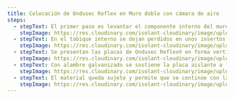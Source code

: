 ```yaml
---
title: Colocación de Ondusec Reflex en Muro doble con cámara de aire
steps:
  - stepText: El primer paso es levantar el componente interno del muro doble. El profesional que ejecute la obra deberá considerar y evaluar aplicar una capa hidrófuga y/ó barrera de vapor según se precise. Siempre deben estibar los bolsones con placas de Ondusec Reflex® en lugar seco y no dejar a la intemperie.
    stepImage: https://res.cloudinary.com/isolant-cloudinary/image/upload/f_auto,q_auto:good/website-2021/instructions/colocacion-de-ondusec-reflex-en-muro-doble-con-camara-de-aire/isolant-aislantes-linea-construccion-en-seco-paso-a-paso-colocacion-de-ondusec-reflex-en-muro-doble-con-camara-de-aire-1.jpg
  - stepText: En el tabique interno se dejan perdidos en unos insertos de hierro de ∅ 4,2 mm, dispuestos uniformemente en dos o tres hileras.
    stepImage: https://res.cloudinary.com/isolant-cloudinary/image/upload/f_auto,q_auto:good/website-2021/instructions/colocacion-de-ondusec-reflex-en-muro-doble-con-camara-de-aire/isolant-aislantes-linea-construccion-en-seco-paso-a-paso-colocacion-de-ondusec-reflex-en-muro-doble-con-camara-de-aire-2.jpg
  - stepText: Se presentan las placas de Ondusec Reflex® en forma vertical y se instalan de modo que son perforadas por los insertos.
    stepImage: https://res.cloudinary.com/isolant-cloudinary/image/upload/f_auto,q_auto:good/website-2021/instructions/colocacion-de-ondusec-reflex-en-muro-doble-con-camara-de-aire/isolant-aislantes-linea-construccion-en-seco-paso-a-paso-colocacion-de-ondusec-reflex-en-muro-doble-con-camara-de-aire-3.jpg
  - stepText: Con alambre galvanizado se sostiene la placa aislante a los largo del muro. Por tratarse de un material de celda cerrada, no se produce higroscopicidad en la placa; esto permite que sea apoyada directamente en el contrapiso.
    stepImage: https://res.cloudinary.com/isolant-cloudinary/image/upload/f_auto,q_auto:good/website-2021/instructions/colocacion-de-ondusec-reflex-en-muro-doble-con-camara-de-aire/isolant-aislantes-linea-construccion-en-seco-paso-a-paso-colocacion-de-ondusec-reflex-en-muro-doble-con-camara-de-aire-4.jpg
  - stepText: El material queda sujeto y permite que se continúe con la alzada del segundo tabique componente del muro. Debe tenerse presente que el film reflectivo debe quedar “mirando” hacia la cara caliente y también debe dejarse una cámara de aire entre el aislante y el tabique exterior.
    stepImage: https://res.cloudinary.com/isolant-cloudinary/image/upload/f_auto,q_auto:good/website-2021/instructions/colocacion-de-ondusec-reflex-en-muro-doble-con-camara-de-aire/isolant-aislantes-linea-construccion-en-seco-paso-a-paso-colocacion-de-ondusec-reflex-en-muro-doble-con-camara-de-aire-5.jpg
---
```

